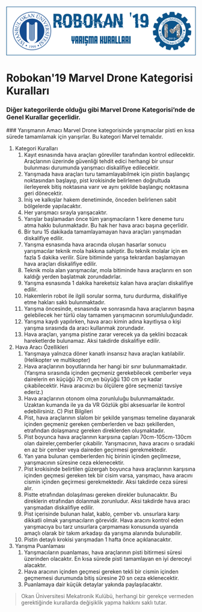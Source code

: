 ![Kurallar](img/genel.png)

# Robokan'19 Marvel Drone Kategorisi Kuralları

### Diğer kategorilerde olduğu gibi Marvel Drone Kategorisi’nde de Genel Kurallar geçerlidir.

### Yarışmanın Amacı
Marvel Drone kategorisinde yarışmacılar pisti en kısa sürede tamamlamak için yarışırlar. Bu kategori Marvel temalıdır.

1. Kategori Kuralları
	1. Kayıt esnasında hava araçları görevliler tarafından kontrol edilecektir. Araçlarının üzerinde güvenliği tehdit edici herhangi bir unsur bulunması durumunda yarışmacı diskalifiye edilecektir.
	2. Yarışmada hava araçları turu tamamlayabilmek için pistin başlangıç noktasından başlayıp, pist krokisinde belirlenen doğrultuda ilerleyerek bitiş noktasına varır ve aynı şekilde başlangıç noktasına geri dönecektir.
	3. İniş ve kalkışlar hakem denetiminde, önceden belirlenen sabit bölgelerde yapılacaktır.
	4. Her yarışmacı sırayla yarışacaktır.
	5. Yarışlar başlamadan önce tüm yarışmacıların 1 kere deneme turu atma hakkı bulunmaktadır. Bu hak her hava aracı başına geçerlidir.
	6. Bir turu 15 dakikada tamamlayamayan hava araçları yarışmadan diskalifiye edilir.
	7. Yarışma esnasında hava aracında oluşan hasarlar sonucu yarışmacılar teknik mola hakkına sahiptir. Bu teknik molalar için en fazla 5 dakika verilir. Süre bitiminde yarışa tekrardan başlamayan hava araçları diskalifiye edilir.
	8. Teknik mola alan yarışmacılar, mola bitiminde hava araçlarını en son kaldığı yerden başlatmak zorundadırlar.
	9. Yarışma esnasında 1 dakika hareketsiz kalan hava araçları diskalifiye edilir.
	10. Hakemlerin robot ile ilgili sorular sorma, turu durdurma, diskalifiye etme hakları saklı bulunmaktadır.
	11. Yarışma öncesinde, esnasında ve sonrasında hava araçlarının başına gelebilecek her türlü olay tamamen yarışmacının sorumluluğundadır.
	12. Yarışma kaydı yapılırken, hava aracı kimin adına kayıtlıysa o kişi yarışma sırasında da aracı kullanmak zorundadır.
	13. Hava araçları, yarışma pistine zarar verecek ya da şeklini bozacak hareketlerde bulunamaz. Aksi takdirde diskalifiye edilir.
2. Hava Aracı Özellikleri
	1. Yarışmaya yalnızca döner kanatlı insansız hava araçları katılabilir. (Helikopter ve multikopter)
	2. Hava araçlarının boyutlarında her hangi bir sınır bulunmamaktadır. (Yarışma sırasında içinden geçmeniz gerekebilecek çemberler veya dairelerin en küçüğü 70 cm,en büyüğü 130 cm ye kadar çıkabilecektir. Hava aracınızı bu ölçülere göre seçmenizi tavsiye ederiz.)
	3. Hava araçlarının otonom olma zorunluluğu bulunmamaktadır. Uzaktan kumanda ile ya da VR Gözlük gibi aksesuarlar ile kontrol edebilirsiniz.
	C) Pist Bilgileri
	4. Pist, hava araçlarının slalom bir şekilde yarışması temeline dayanarak içinden geçmeniz gereken çemberlerden ve bazı şekillerden, etrafından dolaşmanız gereken direklerden oluşmaktadır.
	5. Pist boyunca hava araçlarının karşısına çapları 70cm-105cm-130cm olan daireler,çemberler çıkabilir. Yarışmacının, hava aracını o sıradaki en az bir çember veya daireden geçirmesi gerekmektedir.
	6. Yan yana bulunan çemberlerden hiç birinin içinden geçilmezse, yarışmacının süresine ceza eklenecektir.
	7. Pist krokisinde belirtilen güzergah boyunca hava araçlarının karşısına içinden geçmesi gereken tek bir cisim varsa, yarışmacı, hava aracını cismin içinden geçirmesi gerekmektedir. Aksi takdirde ceza süresi alır.
	8. Pistte etrafından dolaşılması gereken direkler bulunacaktır. Bu direklerin etrafından dolanmak zorunludur. Aksi takdirde hava aracı yarışmadan diskalifiye edilir.
	9. Pist içerisinde bulunan halat, kablo, çember vb. unsurlara karşı dikkatli olmak yarışmacıların görevidir. Hava aracını kontrol eden yarışmacıya bu tarz unsurlara çarpmaması konusunda uyarıda amaçlı olarak bir takım arkadaşı da yarışma alanında bulunabilir.
	10. Pistin detaylı krokisi yarışmadan 1 hafta önce açıklanacaktır.
3. Yarışma Puanlaması
	1. Yarışmacıların puanlaması, hava araçlarının pisti bitirmesi süresi üzerinden olacaktır. En kısa sürede pisti tamamlayan en iyi dereceyi alacaktır.
	2. Hava aracının içinden geçmesi gereken tekli bir cismin içinden geçmemesi durumunda bitiş süresine 20 sn ceza eklenecektir.
	3. Puanlamaya dair küçük detaylar yakında paylaşılacaktır.

> Okan Üniversitesi Mekatronik Kulübü, herhangi bir gerekçe vermeden gerektiğinde kurallarda değişiklik yapma hakkını saklı tutar. 